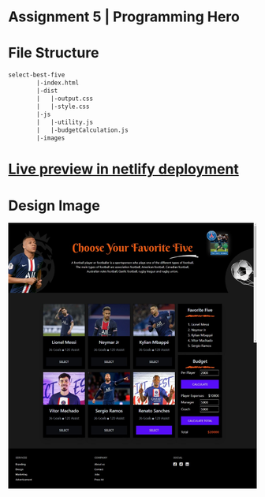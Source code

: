 # Assignment 5 | Programming Hero

# File Structure
```code
select-best-five
        |-index.html
        |-dist
        |   |-output.css
        |   |-style.css
        |-js
        |   |-utility.js
        |   |-budgetCalculation.js
        |-images
```
# [Live preview in netlify deployment](https://wondrous-paletas-9dcd3d.netlify.app/)

# Design Image
![image](./images/design.jpeg)